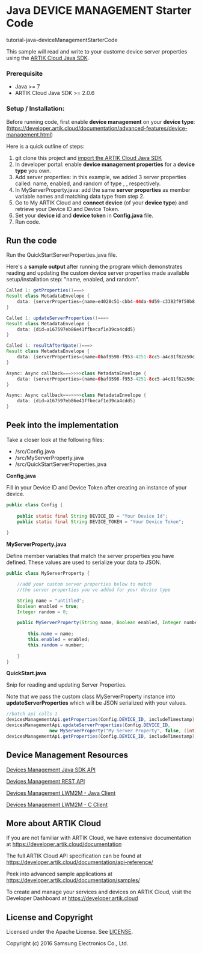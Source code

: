 # Java DEVICE MANAGEMENT Starter Code

tutorial-java-deviceManagementStarterCode

This sample will read and write to your custome device server properties using the [ARTIK Cloud Java SDK](https://github.com/artikcloud/artikcloud-java).

### Prerequisite
* Java >= 7
* ARTIK Cloud Java SDK  >= 2.0.6

### Setup / Installation:

Before running code, first enable **device management** on your **device type**:  (https://developer.artik.cloud/documentation/advanced-features/device-management.html)

Here is a quick outline of steps:

1. git clone this project and [import the ARTIK Cloud Java SDK](https://github.com/artikcloud/artikcloud-java)
2. In developer portal: enable **device management properties** for a **device type** you own.
3. Add server properties: in this example, we added 3 server properties called:  name, enabled, and random of type <String>, <Boolean>, <Integer> respectively.
4. In MyServerProperty.java: add the same **server properties** as member variable names and matching data type from step 2.
5. Go to My ARTIK Cloud and **connect device** (of your **device type**) and retrieve your Device ID and Device Token.
6. Set your **device id** and **device token** in **Config.java** file.
7. Run code.

## Run the code

Run the QuickStartServerProperties.java file.

Here's a **sample output** after running the program which demonstrates reading and updating the custom device server properties made available setup/installation step: "name, enabled, and random".

```java
Called 1: getProperties()===>
Result class MetadataEnvelope {
    data: {serverProperties={name=e4028c51-cbb4-44da-9d59-c3382f9f50b8, enabled=false, random=73.0}, systemProperties={did=a167597eb86e41ffbecaf1e39ca4cdd5, connection=null}, deviceProperties={}}
}

Called 1: updateServerProperties()===>
Result class MetadataEnvelope {
    data: {did=a167597eb86e41ffbecaf1e39ca4cdd5}
}

Called 1: resultAfterUpate()===>
Result class MetadataEnvelope {
    data: {serverProperties={name=0baf9598-f953-4251-8cc5-a4c81f82e50c, enabled=false, random=86.0}, systemProperties={did=a167597eb86e41ffbecaf1e39ca4cdd5, connection=null}, deviceProperties={}}
}

Async: Async callback===>>>>class MetadataEnvelope {
    data: {serverProperties={name=0baf9598-f953-4251-8cc5-a4c81f82e50c, enabled=false, random=86.0}, systemProperties={did=a167597eb86e41ffbecaf1e39ca4cdd5, connection=null}, deviceProperties={}}
}

Async: Async callback===>>>>class MetadataEnvelope {
    data: {did=a167597eb86e41ffbecaf1e39ca4cdd5}
}
```

## Peek into the implementation

Take a closer look at the following files:
* /src/Config.java
* /src/MyServerProperty.java
* /src/QuickStartServerProperties.java 

**Config.java**

Fill in your Device ID and Device Token after creating an instance of your device.

```java
public class Config {
	
	public static final String DEVICE_ID = "Your Device Id";
	public static final String DEVICE_TOKEN = "Your Device Token";
	
}

```

**MyServerProperty.java**

Define member variables that match the server properties you have defined.    These values are used to serialize your data to JSON.

```java
public class MyServerProperty {

	//add your custom server properties below to match
	//the server properties you've added for your device type

	String name = "untitled";
	Boolean enabled = true;
	Integer random = 0;

	public MyServerProperty(String name, Boolean enabled, Integer number) {
		
		this.name = name;
		this.enabled = enabled;
		this.random = number;
		
	}
}
```

**QuickStart.java**

Snip for reading and updating Server Properties.

Note that we pass the custom class MyServerProperty instance into **updateServerProperties** which will be JSON serialized with your values.

```java
//batch api calls 1
devicesManagementApi.getProperties(Config.DEVICE_ID, includeTimestamp);
devicesManagementApi.updateServerProperties(Config.DEVICE_ID, 
				new MyServerProperty("My Server Property", false, (int) Math.round(Math.random()*100)));
devicesManagementApi.getProperties(Config.DEVICE_ID, includeTimestamp);
```



## Device Management Resources

[Devices Management Java SDK API](https://github.com/artikcloud/artikcloud-java/blob/master/docs/DevicesManagementApi.md) 

[Devices Management REST API](https://developer.artik.cloud/documentation/api-reference/rest-api.html#device-management)

[Devices Management LWM2M - Java Client](https://github.com/artikcloud/artikcloud-lwm2m-java)

[Devices Management LWM2M - C Client](https://github.com/artikcloud/artikcloud-lwm2m-c)


More about ARTIK Cloud
---------------------

If you are not familiar with ARTIK Cloud, we have extensive documentation at https://developer.artik.cloud/documentation

The full ARTIK Cloud API specification can be found at https://developer.artik.cloud/documentation/api-reference/

Peek into advanced sample applications at https://developer.artik.cloud/documentation/samples/

To create and manage your services and devices on ARTIK Cloud, visit the Developer Dashboard at https://developer.artik.cloud


License and Copyright
---------------------

Licensed under the Apache License. See [LICENSE](LICENSE).

Copyright (c) 2016 Samsung Electronics Co., Ltd.

